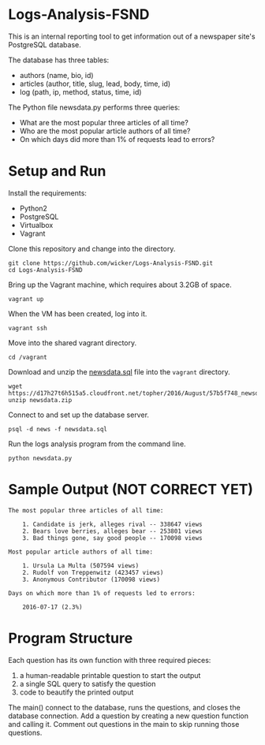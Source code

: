 # Logs-Analysis-FSND

This is an internal reporting tool to get information out of a newspaper site's PostgreSQL database. 

The database has three tables:

- authors (name, bio, id)
- articles (author, title, slug, lead, body, time, id)
- log (path, ip, method, status, time, id)

The Python file newsdata.py performs three queries: 

- What are the most popular three articles of all time?
- Who are the most popular article authors of all time?
- On which days did more than 1% of requests lead to errors?

# Setup and Run 

Install the requirements: 

- Python2
- PostgreSQL
- Virtualbox
- Vagrant

Clone this repository and change into the directory.

``` 
git clone https://github.com/wicker/Logs-Analysis-FSND.git
cd Logs-Analysis-FSND
```

Bring up the Vagrant machine, which requires about 3.2GB of space. 

```
vagrant up
```

When the VM has been created, log into it.

```
vagrant ssh
```

Move into the shared vagrant directory.

```
cd /vagrant
```

Download and unzip the [newsdata.sql](https://d17h27t6h515a5.cloudfront.net/topher/2016/August/57b5f748_newsdata/newsdata.zip) file into the `vagrant` directory.

``` 
wget https://d17h27t6h515a5.cloudfront.net/topher/2016/August/57b5f748_newsdata/newsdata.zip
unzip newsdata.zip
```

Connect to and set up the database server.

```
psql -d news -f newsdata.sql
```

Run the logs analysis program from the command line.

```
python newsdata.py
```

# Sample Output (NOT CORRECT YET)

```
The most popular three articles of all time:

	1. Candidate is jerk, alleges rival -- 338647 views
	2. Bears love berries, alleges bear -- 253801 views
	3. Bad things gone, say good people -- 170098 views

Most popular article authors of all time:

	1. Ursula La Multa (507594 views)
	2. Rudolf von Treppenwitz (423457 views)
	3. Anonymous Contributor (170098 views)

Days on which more than 1% of requests led to errors:

	2016-07-17 (2.3%)

```

# Program Structure

Each question has its own function with three required pieces:

1. a human-readable printable question to start the output
1. a single SQL query to satisfy the question
1. code to beautify the printed output

The main() connect to the database, runs the questions, and closes the database connection. Add a question by creating a new question function and calling it. Comment out questions in the main to skip running those questions.
